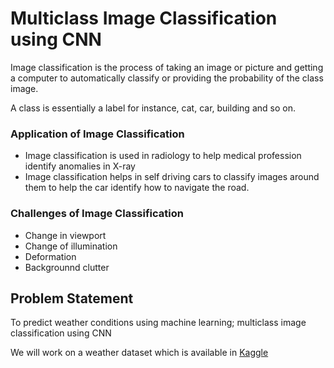 # Multiclass Image Classification using CNN

Image classification is the process of taking an image or picture and getting a computer to automatically classify or providing the probability of the class image.

A class is essentially a label for instance, cat, car, building and so on.

### Application of Image Classification

- Image classification is used in radiology to help medical profession identify anomalies in X-ray
- Image classification helps in self driving cars to classify images around them to help the car identify how to navigate the road.

### Challenges of Image Classification

- Change in viewport
- Change of illumination
- Deformation
- Backgrounnd clutter

## Problem Statement

To predict weather conditions using machine learning; multiclass image classification using CNN

We will work on a weather dataset which is available in [Kaggle](https://www.kaggle.com/datasets/vijaygiitk/multiclass-weather-dataset)
